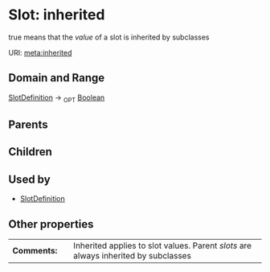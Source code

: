 
# Slot: inherited


true means that the *value* of a slot is inherited by subclasses

URI: [meta:inherited](https://w3id.org/biolink/biolinkml/meta/inherited)


## Domain and Range

[SlotDefinition](SlotDefinition.md) ->  <sub>OPT</sub> [Boolean](types/Boolean.md)

## Parents


## Children


## Used by

 * [SlotDefinition](SlotDefinition.md)

## Other properties

|  |  |  |
| --- | --- | --- |
| **Comments:** | | Inherited applies to slot values.  Parent *slots* are always inherited by subclasses |


